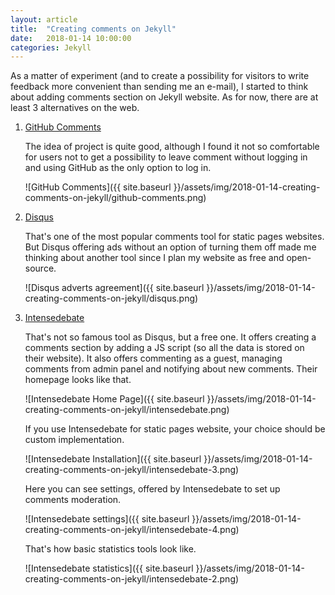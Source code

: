 ```yaml
---
layout: article
title:  "Creating comments on Jekyll"
date:   2018-01-14 10:00:00
categories: Jekyll
---
```


As a matter of experiment (and to create a possibility for visitors to write feedback more convenient than sending me an e-mail), I started to think about adding comments section on Jekyll website. As for now, there are at least 3 alternatives on the web.

1.  [GitHub Comments](https://github.com/wireddown/ghpages-ghcomments)

    The idea of project is quite good, although I found it not so comfortable for users not to get a possibility to leave comment without logging in and using GitHub as the only option to log in.

    ![GitHub Comments]({{ site.baseurl }}/assets/img/2018-01-14-creating-comments-on-jekyll/github-comments.png) 


2.  [Disqus](https://disqus.com/)

    That's one of the most popular comments tool for static pages websites. But Disqus offering ads without an option of turning them off made me thinking about another tool since I plan my website as free and open-source.

    ![Disqus adverts agreement]({{ site.baseurl }}/assets/img/2018-01-14-creating-comments-on-jekyll/disqus.png)


3.  [Intensedebate](https://intensedebate.com/)

    That's not so famous tool as Disqus, but a free one. It offers creating a comments section by adding a JS script (so all the data is stored on their website). It also offers commenting as a guest, managing comments from admin panel and notifying about new comments. 
    Their homepage looks like that.

    ![Intensedebate Home Page]({{ site.baseurl }}/assets/img/2018-01-14-creating-comments-on-jekyll/intensedebate.png)

    If you use Intensedebate for static pages website, your choice should be custom implementation.

    ![Intensedebate Installation]({{ site.baseurl }}/assets/img/2018-01-14-creating-comments-on-jekyll/intensedebate-3.png)


    Here you can see settings, offered by Intensedebate to set up comments moderation.

    ![Intensedebate settings]({{ site.baseurl }}/assets/img/2018-01-14-creating-comments-on-jekyll/intensedebate-4.png)

    That's how basic statistics tools look like.

    ![Intensedebate statistics]({{ site.baseurl }}/assets/img/2018-01-14-creating-comments-on-jekyll/intensedebate-2.png)

